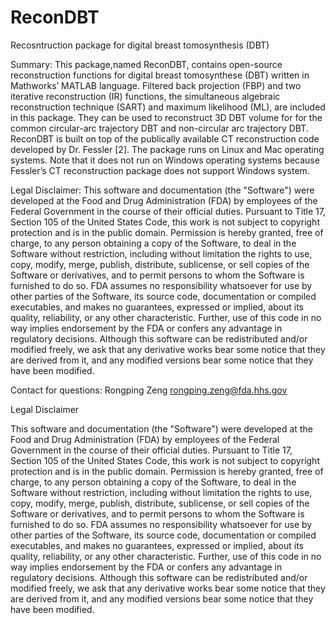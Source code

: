 # ReconDBT
Recosntruction package for digital breast tomosynthesis (DBT)

Summary:
This package,named ReconDBT, contains open-source reconstruction functions for digital breast tomosynthese (DBT) written in Mathworks’ MATLAB language. Filtered back projection (FBP) and two iterative reconstruction (IR) functions, the simultaneous algebraic reconstruction
technique (SART) and maximum likelihood (ML), are included in this package. They can be used to reconstruct 3D DBT volume for for
the common circular-arc trajectory DBT and non-circular arc trajectory DBT. ReconDBT is built on top of the publically
available CT reconstruction code developed by Dr. Fessler [2]. The package runs on Linux and Mac operating systems. Note that it does not run on Windows operating systems because Fessler’s CT reconstruction package does not support Windows system.

Legal Disclaimer:
This software and documentation (the "Software") were developed at the Food and Drug Administration (FDA) by employees of the Federal Government in the course of their official duties. Pursuant to Title 17, Section 105 of the United States Code, this work is not subject to copyright protection and is in the public domain. Permission is hereby granted, free of charge, to any person obtaining a
copy of the Software, to deal in the Software without restriction, including without limitation the rights to use, copy, modify, merge, publish, distribute, sublicense, or sell copies of the Software or derivatives, and to permit persons to whom the Software is furnished to do so. FDA assumes no responsibility whatsoever for use by other parties of the Software, its source code, documentation or compiled executables, and makes no guarantees, expressed or implied, about its quality, reliability, or any other characteristic. Further,
use of this code in no way implies endorsement by the FDA or confers any advantage in regulatory decisions. Although this software can be redistributed and/or modified freely, we ask that any derivative works bear some notice that they are derived from it, and any modified versions bear some notice that they have been modified.


Contact for questions:
Rongping Zeng 
rongping.zeng@fda.hhs.gov




Legal Disclaimer

This software and
documentation (the "Software") were developed at the Food and Drug
Administration (FDA) by employees of the Federal Government in the course of
their official duties. Pursuant to Title 17, Section 105 of the United States
Code, this work is not subject to copyright protection and is in the public
domain. Permission is hereby granted, free of charge, to any person obtaining a
copy of the Software, to deal in the Software without restriction, including
without limitation the rights to use, copy, modify, merge, publish, distribute,
sublicense, or sell copies of the Software or derivatives, and to permit
persons to whom the Software is furnished to do so. FDA assumes no responsibility
whatsoever for use by other parties of the Software, its source code,
documentation or compiled executables, and makes no guarantees, expressed or
implied, about its quality, reliability, or any other characteristic. Further,
use of this code in no way implies endorsement by the FDA or confers any
advantage in regulatory decisions. Although this software can be redistributed
and/or modified freely, we ask that any derivative works bear some notice that
they are derived from it, and any modified versions bear some notice that they
have been modified.

